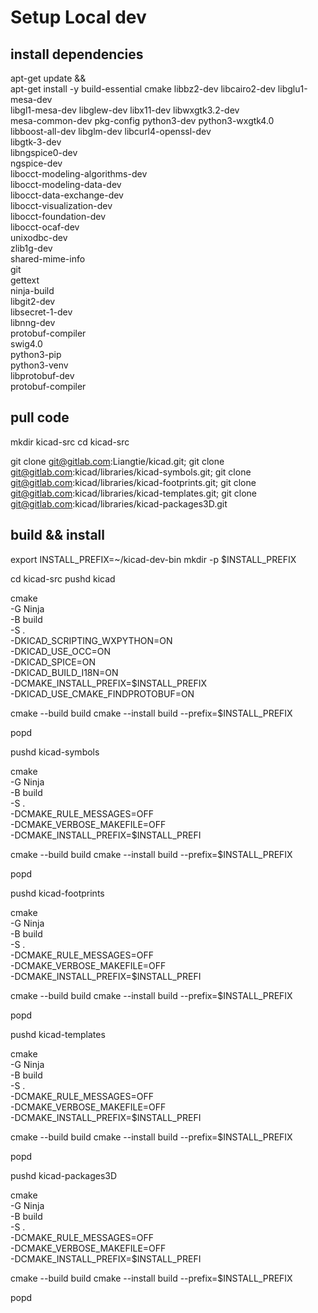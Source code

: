 # Setup Local dev

## install dependencies

apt-get update && \
 apt-get install -y build-essential cmake libbz2-dev libcairo2-dev libglu1-mesa-dev \
 libgl1-mesa-dev libglew-dev libx11-dev libwxgtk3.2-dev \
 mesa-common-dev pkg-config python3-dev python3-wxgtk4.0 \
 libboost-all-dev libglm-dev libcurl4-openssl-dev \
 libgtk-3-dev \
 libngspice0-dev \
 ngspice-dev \
 libocct-modeling-algorithms-dev \
 libocct-modeling-data-dev \
 libocct-data-exchange-dev \
 libocct-visualization-dev \
 libocct-foundation-dev \
 libocct-ocaf-dev \
 unixodbc-dev \
 zlib1g-dev \
 shared-mime-info \
 git \
 gettext \
 ninja-build \
 libgit2-dev \
 libsecret-1-dev \
 libnng-dev \
 protobuf-compiler \
 swig4.0 \
 python3-pip \
 python3-venv \
 libprotobuf-dev \
 protobuf-compiler

## pull code

mkdir kicad-src
cd kicad-src

git clone git@gitlab.com:Liangtie/kicad.git;
git clone git@gitlab.com:kicad/libraries/kicad-symbols.git;
git clone git@gitlab.com:kicad/libraries/kicad-footprints.git;
git clone git@gitlab.com:kicad/libraries/kicad-templates.git;
git clone git@gitlab.com:kicad/libraries/kicad-packages3D.git

## build && install

export INSTALL_PREFIX=~/kicad-dev-bin
mkdir -p $INSTALL_PREFIX

cd kicad-src
pushd kicad

cmake \
 -G Ninja \
 -B build \
 -S . \
 -DKICAD_SCRIPTING_WXPYTHON=ON \
 -DKICAD_USE_OCC=ON \
 -DKICAD_SPICE=ON \
 -DKICAD_BUILD_I18N=ON \
 -DCMAKE_INSTALL_PREFIX=$INSTALL_PREFIX \
 -DKICAD_USE_CMAKE_FINDPROTOBUF=ON

cmake --build build
cmake --install build --prefix=$INSTALL_PREFIX

popd

pushd kicad-symbols

cmake \
-G Ninja \
-B build \
-S . \
-DCMAKE_RULE_MESSAGES=OFF \
-DCMAKE_VERBOSE_MAKEFILE=OFF \
-DCMAKE_INSTALL_PREFIX=$INSTALL_PREFI

cmake --build build
cmake --install build --prefix=$INSTALL_PREFIX

popd

pushd kicad-footprints

cmake \
-G Ninja \
-B build \
-S . \
-DCMAKE_RULE_MESSAGES=OFF \
-DCMAKE_VERBOSE_MAKEFILE=OFF \
-DCMAKE_INSTALL_PREFIX=$INSTALL_PREFI

cmake --build build
cmake --install build --prefix=$INSTALL_PREFIX

popd

pushd kicad-templates

cmake \
 -G Ninja \
-B build \
-S . \
-DCMAKE_RULE_MESSAGES=OFF \
 -DCMAKE_VERBOSE_MAKEFILE=OFF \
 -DCMAKE_INSTALL_PREFIX=$INSTALL_PREFI

cmake --build build
cmake --install build --prefix=$INSTALL_PREFIX

popd

pushd kicad-packages3D

cmake \
 -G Ninja \
 -B build \
 -S . \
 -DCMAKE_RULE_MESSAGES=OFF \
 -DCMAKE_VERBOSE_MAKEFILE=OFF \
 -DCMAKE_INSTALL_PREFIX=$INSTALL_PREFI

cmake --build build
cmake --install build --prefix=$INSTALL_PREFIX

popd
